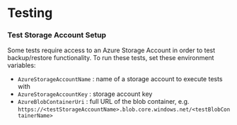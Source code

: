 # Testing

### Test Storage Account Setup

Some tests require access to an Azure Storage Account in order to test backup/restore functionality.  To run these tests, set these environment variables:

* `AzureStorageAccountName` : name of a storage account to execute tests with
* `AzureStorageAccountKey` : storage account key
* `AzureBlobContainerUri` : full URL of the blob container, e.g. `https://<testStorageAccountName>.blob.core.windows.net/<testBlobContainerName>`